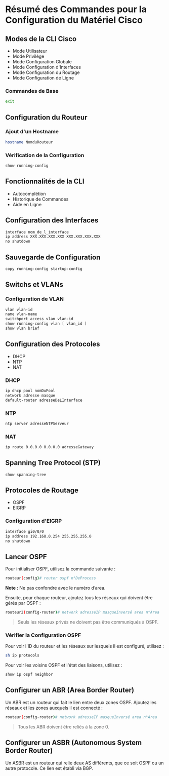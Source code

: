# Résumé des Commandes pour la Configuration du Matériel Cisco

## Modes de la CLI Cisco
- Mode Utilisateur
- Mode Privilège
- Mode Configuration Globale
- Mode Configuration d'Interfaces
- Mode Configuration du Routage
- Mode Configuration de Ligne

### Commandes de Base
```bash
exit
```

## Configuration du Routeur

### Ajout d'un Hostname
```bash
hostname NomduRouteur
```

### Vérification de la Configuration
```bash
show running-config
```

## Fonctionnalités de la CLI
- Autocomplétion
- Historique de Commandes
- Aide en Ligne

## Configuration des Interfaces
```bash
interface nom_de_l_interface
ip address XXX.XXX.XXX.XXX XXX.XXX.XXX.XXX
no shutdown
```

## Sauvegarde de Configuration
```bash
copy running-config startup-config
```

## Switchs et VLANs

### Configuration de VLAN
```bash
vlan vlan-id
name vlan-name
switchport access vlan vlan-id
show running-config vlan [ vlan_id ]
show vlan brief
```

## Configuration des Protocoles
- DHCP
- NTP
- NAT

### DHCP
```bash
ip dhcp pool nomDuPool
network adresse masque
default-router adresseDeLInterface
```

### NTP
```bash
ntp server adresseNTPServeur
```

### NAT
```bash
ip route 0.0.0.0 0.0.0.0 adresseGateway
```

## Spanning Tree Protocol (STP)
```bash
show spanning-tree
```

## Protocoles de Routage
- OSPF
- EIGRP

### Configuration d'EIGRP
```bash
interface gi0/0/0
ip address 192.168.0.254 255.255.255.0
no shutdown
```
## Lancer OSPF

Pour initialiser OSPF, utilisez la commande suivante :

```bash
routeur(config)# router ospf n°DeProcess  
```
**Note :** Ne pas confondre avec le numéro d’area.

Ensuite, pour chaque routeur, ajoutez tous les réseaux qui doivent être gérés par OSPF :

```bash
routeur2(config-router)# network adresseIP masqueInversé area n°Area  
```
> Seuls les réseaux privés ne doivent pas être communiqués à OSPF.

### Vérifier la Configuration OSPF

Pour voir l'ID du routeur et les réseaux sur lesquels il est configuré, utilisez :

```bash
sh ip protocols  
```

Pour voir les voisins OSPF et l'état des liaisons, utilisez :

```bash
show ip ospf neighbor  
```

## Configurer un ABR (Area Border Router)

Un ABR est un routeur qui fait le lien entre deux zones OSPF. Ajoutez les réseaux et les zones auxquels il est connecté :

```bash
routeur(config-router)# network adresseIP masqueInversé area n°Area
```

> Tous les ABR doivent être reliés à la zone 0.

## Configurer un ASBR (Autonomous System Border Router)

Un ASBR est un routeur qui relie deux AS différents, que ce soit OSPF ou un autre protocole. Ce lien est établi via BGP.

```

